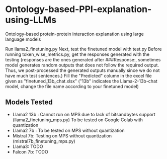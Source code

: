 # Ontology-based-PPI-explanation-using-LLMs
Ontology-based protein-protein interaction explanation using large language models

Run llama2_finetuning.py
Next, test the finetuned model with test.py
Before running token_wise_metrics.py, get the responses generated with the testing (responses are the ones generated after ###Response:, sometimes model generates random outputs that does not follow the required output. Thus, we post-processed the generated outputs manually since we do not have much test sentences.)
Fill the "Predicted" column in the excel file given as "finetuned_13b_chat.xlsx"  ("13b" indicates the Llama-2-13b-chat model, change the file name according to your finetuned model)


## Models Tested 

- Llama2 13b : Cannot run on MPS due to lack of bitsandbytes support (llama2_finetuning_mps.py)
    To be tested on Google Colab with quantization
- Llama2 7b : To be tested on MPS without quantization 
- Mistral 7b: Testing on MPS without quantization (mistral7b_finetuning_mps.py)
- Llama3: TODO
- Falcon 7b: TODO

